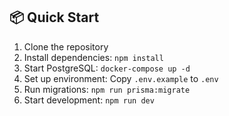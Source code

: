 ## 📦 Quick Start

1. Clone the repository
2. Install dependencies: `npm install`
3. Start PostgreSQL: `docker-compose up -d`
4. Set up environment: Copy `.env.example` to `.env`
5. Run migrations: `npm run prisma:migrate`
6. Start development: `npm run dev`

